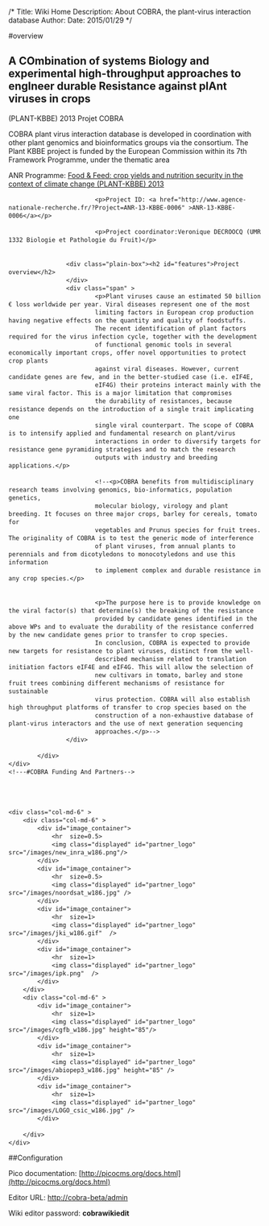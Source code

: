 /*
Title: Wiki Home
Description: About COBRA, the plant-virus interaction database
Author:
Date: 2015/01/29
*/

#overview
		
<div class="col-md-12" >		
    <div class="col-md-6" >
            <div class="column-padding no-right-margin">
                    <div class="plain-box"><h2 id="features">A COmbination of systems Biology and experimental high-throughput approaches to engIneer durable Resistance against plAnt viruses in crops</h2>
                    </div>
                            <p>(PLANT-KBBE) 2013 										Projet COBRA</p>
                            <p>COBRA plant virus interaction database is developed in coordination with other plant genomics and 										bioinformatics groups via the  consortium. The Plant KBBE project is funded by the 										European Commission within its 7th Framework Programme, under the thematic area 						</p>
                            <p>ANR Programme: <a href="http://www.agence-nationale-recherche.fr/en/funded-projects/?tx_lwmsuivibilan_pi1[Programme]=843">Food & Feed: crop yields and nutrition security in the context of climate change (PLANT-KBBE) 2013</a></p>

                            <p>Project ID: <a href="http://www.agence-nationale-recherche.fr/?Project=ANR-13-KBBE-0006" >ANR-13-KBBE-0006</a></p>

                            <p>Project coordinator:Veronique DECROOCQ (UMR 1332 Biologie et Pathologie du Fruit)</p>


                    <div class="plain-box"><h2 id="features">Project overview</h2>
                    </div>
                    <div class="span" >
                            <p>Plant viruses cause an estimated 50 billion € loss worldwide per year. Viral diseases represent one of the most
                            limiting factors in European crop production having negative effects on the quantity and quality of foodstuffs. 
                            The recent identification of plant factors required for the virus infection cycle, together with the development 
                            of functional genomic tools in several economically important crops, offer novel opportunities to protect crop plants 
                            against viral diseases. However, current candidate genes are few, and in the better-studied case (i.e. eIF4E, 
                            eIF4G) their proteins interact mainly with the same viral factor. This is a major limitation that compromises 
                            the durability of resistances, because resistance depends on the introduction of a single trait implicating one 
                            single viral counterpart. The scope of COBRA is to intensify applied and fundamental research on plant/virus 
                            interactions in order to diversify targets for resistance gene pyramiding strategies and to match the research 
                            outputs with industry and breeding applications.</p>

                            <!--<p>COBRA benefits from multidisciplinary research teams involving genomics, bio-informatics, population genetics, 
                            molecular biology, virology and plant breeding. It focuses on three major crops, barley for cereals, tomato for 
                            vegetables and Prunus species for fruit trees. The originality of COBRA is to test the generic mode of interference 
                            of plant viruses, from annual plants to perennials and from dicotyledons to monocotyledons and use this information 
                            to implement complex and durable resistance in any crop species.</p>


                            <p>The purpose here is to provide knowledge on the viral factor(s) that determine(s) the breaking of the resistance 
                            provided by candidate genes identified in the above WPs and to evaluate the durability of the resistance conferred by the new candidate genes prior to transfer to crop species.
                            In conclusion, COBRA is expected to provide new targets for resistance to plant viruses, distinct from the well- 
                            described mechanism related to translation initiation factors eIF4E and eIF4G. This will allow the selection of 
                            new cultivars in tomato, barley and stone fruit trees combining different mechanisms of resistance for sustainable 
                            virus protection. COBRA will also establish high throughput platforms of transfer to crop species based on the 
                            construction of a non-exhaustive database of plant-virus interactors and the use of next generation sequencing 
                            approaches.</p>-->
                    </div>

            </div>
    </div>
    <!---#COBRA Funding And Partners-->




    <div class="col-md-6" >
        <div class="col-md-6" >
            <div id="image_container">
                <hr  size=0.5>
                <img class="displayed" id="partner_logo" src="/images/new_inra_w186.png"/>
            </div>
            <div id="image_container">
                <hr  size=0.5>                           
                <img class="displayed" id="partner_logo" src="/images/noordsat_w186.jpg" />
            </div>
            <div id="image_container">
                <hr  size=1>
                <img class="displayed" id="partner_logo" src="/images/jki_w186.gif"  />
            </div>
            <div id="image_container">
                <hr  size=1>
                <img class="displayed" id="partner_logo" src="/images/ipk.png"  />
            </div>
        </div>
        <div class="col-md-6" >
            <div id="image_container">
                <hr  size=1>
                <img class="displayed" id="partner_logo" src="/images/cgfb_w186.jpg" height="85"/>
            </div>
            <div id="image_container">
                <hr  size=1>
                <img class="displayed" id="partner_logo" src="/images/abiopep3_w186.jpg" height="85" />
            </div>
            <div id="image_container">
                <hr  size=1>
                <img class="displayed" id="partner_logo" src="/images/LOGO_csic_w186.jpg" />
            </div>

        </div>
    </div>
</div>




<!---<div id="topSplitBox-Right">
	<h3>COBRA Funding And Partners</h3>
		<div id="partnerImages">
			<a target='_blank' href='http://www.nih.gov/' title='National Institutes of Health'><img src="/images/new_INRA.png" width="240"/></a>
			<a target='_blank' href='http://www.nih.gov/' title='National Institutes of Health'><img src="/images/noordsat.jpg"  height="136" width="240"/></a>
			<a target='_blank' href='http://www.nih.gov/' title='National Institutes of Health'><img src="/images/jki.gif"  height="136" width="240"/></a>
			<a target='_blank' href='http://www.nih.gov/' title='National Institutes of Health'><img src="/images/cgfb.jpg" height="136" width="240"/></a>
			<a target='_blank' href='http://www.nih.gov/' title='National Institutes of Health'><img src="/images/abiopep3.jpg" height="136" width="240"/></a>
			<a target='_blank' href='http://www.nih.gov/' title='National Institutes of Health'><img src="/images/LOGO_CSIC.jpg" height="136" width="240"/></a>
			<a target='_blank' href='http://www.nih.gov/' title='National Institutes of Health'><img src="/images/ipk.png" height="136" width="240"/></a> 	  
		</div>
	<div><a class='partners' href='http://wiki.thebiogrid.org/doku.php/partners' title='Additional BioGRID Partners'>more partners</a></div>
</div>-->

##Configuration

Pico documentation: [http://picocms.org/docs.html](http://picocms.org/docs.html)

Editor URL: [http://cobra-beta/admin](/admin)

Wiki editor password: **cobrawikiedit**









